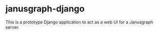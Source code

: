 # janusgraph-django

This is a prototype Django application to act as a web UI for a Janusgraph server. 
